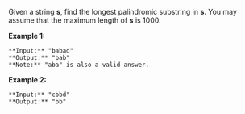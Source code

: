 Given a string **s**, find the longest palindromic substring in **s**. You may assume that the maximum length of **s** is 1000.

**Example 1:**

    **Input:** "babad"
    **Output:** "bab"
    **Note:** "aba" is also a valid answer.


**Example 2:**
    
    **Input:** "cbbd"
    **Output:** "bb"